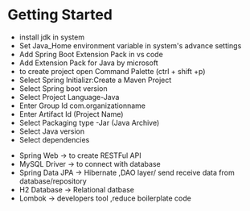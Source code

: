 # Getting Started

 * install jdk in system
 * Set Java_Home environment variable in system's advance settings
 * Add Spring Boot Extension Pack in vs code
 * Add Extension Pack for Java by microsoft
 * to create project open Command Palette (ctrl + shift +p)
 * Select Spring Initializr:Create a Maven Project
 * Select Spring boot version
 * Select Project Language-Java
 * Enter Group Id com.organizationname
 * Enter Artifact Id (Project Name)
 * Select Packaging type -Jar (Java Archive)
 * Select Java version
 * Select dependencies
 - Spring Web -> to create RESTFul API
 - MySQL Driver -> to connect with database
 - Spring Data JPA ->  Hibernate ,DAO layer/ send receive data from database/repository
 - H2 Database -> Relational datbase
 - Lombok -> developers tool ,reduce boilerplate code 